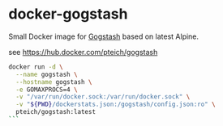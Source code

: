 # docker-gogstash
Small Docker image for [Gogstash](https://github.com/tsaikd/gogstash) based on latest Alpine.

see https://hub.docker.com/pteich/gogstash

```bash
docker run -d \
  --name gogstash \
  --hostname gogstash \
  -e GOMAXPROCS=4 \
  -v "/var/run/docker.sock:/var/run/docker.sock" \
  -v "${PWD}/dockerstats.json:/gogstash/config.json:ro" \
  pteich/gogstash:latest
```  
